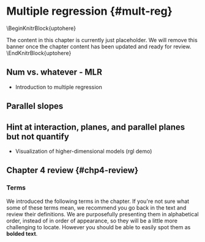 # Multiple regression {#mult-reg}

\BeginKnitrBlock{uptohere}<div class="uptohere">The content in this chapter is currently just placeholder. We will remove this banner once the chapter content has been updated and ready for review.</div>\EndKnitrBlock{uptohere}

## Num vs. whatever - MLR

- Introduction to multiple regression

## Parallel slopes

## Hint at interaction, planes, and parallel planes but not quantify

- Visualization of higher-dimensional models (rgl demo)



## Chapter 4 review {#chp4-review}

### Terms

We introduced the following terms in the chapter. 
If you're not sure what some of these terms mean, we recommend you go back in the text and review their definitions.
We are purposefully presenting them in alphabetical order, instead of in order of appearance, so they will be a little more challenging to locate. 
However you should be able to easily spot them as **bolded text**.


